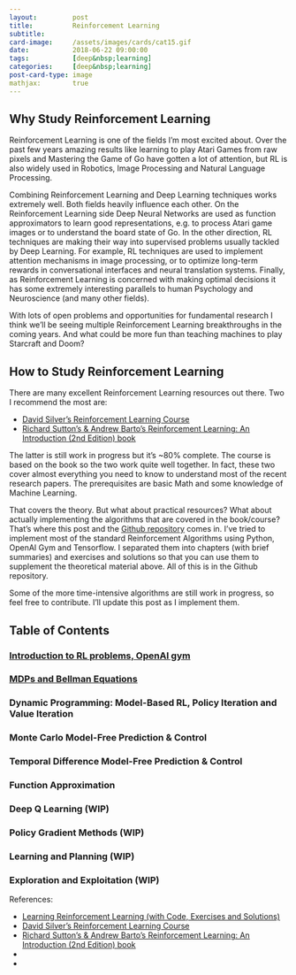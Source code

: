 ```yaml
---
layout:         post
title:          Reinforcement Learning
subtitle:
card-image:     /assets/images/cards/cat15.gif
date:           2018-06-22 09:00:00
tags:           [deep&nbsp;learning]
categories:     [deep&nbsp;learning]
post-card-type: image
mathjax:        true
---
```


## Why Study Reinforcement Learning

Reinforcement Learning is one of the fields I’m most excited about. Over the past few years amazing results like learning to play Atari Games from raw pixels and Mastering the Game of Go have gotten a lot of attention, but RL is also widely used in Robotics, Image Processing and Natural Language Processing.

Combining Reinforcement Learning and Deep Learning techniques works extremely well. Both fields heavily influence each other. On the Reinforcement Learning side Deep Neural Networks are used as function approximators to learn good representations, e.g. to process Atari game images or to understand the board state of Go. In the other direction, RL techniques are making their way into supervised problems usually tackled by Deep Learning. For example, RL techniques are used to implement attention mechanisms in image processing, or to optimize long-term rewards in conversational interfaces and neural translation systems. Finally, as Reinforcement Learning is concerned with making optimal decisions it has some extremely interesting parallels to human Psychology and Neuroscience (and many other fields).

With lots of open problems and opportunities for fundamental research I think we’ll be seeing multiple Reinforcement Learning breakthroughs in the coming years. And what could be more fun than teaching machines to play Starcraft and Doom?

## How to Study Reinforcement Learning

There are many excellent Reinforcement Learning resources out there. Two I recommend the most are:

* [<u>David Silver’s Reinforcement Learning Course</u>](http://www0.cs.ucl.ac.uk/staff/d.silver/web/Teaching.html)
* [<u>Richard Sutton’s & Andrew Barto’s Reinforcement Learning: An Introduction (2nd Edition) book</u>](http://incompleteideas.net/sutton/book/bookdraft2017june.pdf)

The latter is still work in progress but it’s ~80% complete. The course is based on the book so the two work quite well together. In fact, these two cover almost everything you need to know to understand most of the recent research papers. The prerequisites are basic Math and some knowledge of Machine Learning.

That covers the theory. But what about practical resources? What about actually implementing the algorithms that are covered in the book/course? That’s where this post and the [<u>Github repository</u>](https://github.com/dennybritz/reinforcement-learning) comes in. I’ve tried to implement most of the standard Reinforcement Algorithms using Python, OpenAI Gym and Tensorflow. I separated them into chapters (with brief summaries) and exercises and solutions so that you can use them to supplement the theoretical material above. All of this is in the Github repository.

Some of the more time-intensive algorithms are still work in progress, so feel free to contribute. I’ll update this post as I implement them.

## Table of Contents

### **[<u>Introduction to RL problems, OpenAI gym</u>](https://github.com/dennybritz/reinforcement-learning/tree/master/Introduction/)**

### **[<u>MDPs and Bellman Equations</u>]()**


### **Dynamic Programming: Model-Based RL, Policy Iteration and Value Iteration**
### **Monte Carlo Model-Free Prediction & Control**
### **Temporal Difference Model-Free Prediction & Control**
### **Function Approximation**
### **Deep Q Learning (WIP)**
### **Policy Gradient Methods (WIP)**
### **Learning and Planning (WIP)**
### **Exploration and Exploitation (WIP)**


References:

* [<u>Learning Reinforcement Learning (with Code, Exercises and Solutions)</u>](http://www.wildml.com/2016/10/learning-reinforcement-learning/)
* [<u>David Silver’s Reinforcement Learning Course</u>](http://www0.cs.ucl.ac.uk/staff/d.silver/web/Teaching.html)
* [<u>Richard Sutton’s & Andrew Barto’s Reinforcement Learning: An Introduction (2nd Edition) book</u>](http://incompleteideas.net/sutton/book/bookdraft2017june.pdf)
* [<u></u>]()
* [<u></u>]()
